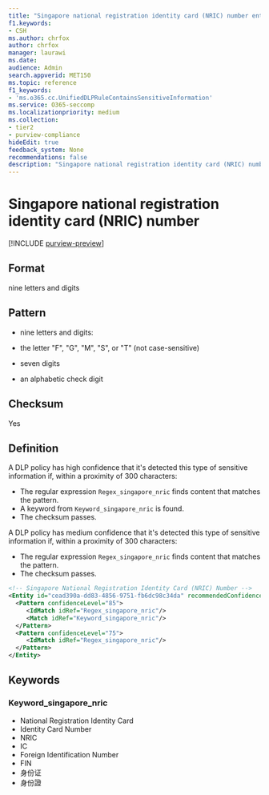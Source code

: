 ```yaml
---
title: "Singapore national registration identity card (NRIC) number entity definition"
f1.keywords:
- CSH
ms.author: chrfox
author: chrfox
manager: laurawi
ms.date:
audience: Admin
search.appverid: MET150
ms.topic: reference
f1_keywords:
- 'ms.o365.cc.UnifiedDLPRuleContainsSensitiveInformation'
ms.service: O365-seccomp
ms.localizationpriority: medium
ms.collection:
- tier2
- purview-compliance
hideEdit: true
feedback_system: None
recommendations: false
description: "Singapore national registration identity card (NRIC) number sensitive information type entity definition."
---
```


# Singapore national registration identity card (NRIC) number

[!INCLUDE [purview-preview](../includes/purview-preview.md)]

## Format

nine letters and digits

## Pattern

- nine letters and digits:

- the letter "F", "G", "M", "S", or "T" (not case-sensitive)
- seven digits
- an alphabetic check digit

## Checksum

Yes

## Definition

A DLP policy has high confidence that it's detected this type of sensitive information if, within a proximity of 300 characters:

- The regular expression `Regex_singapore_nric` finds content that matches the pattern.
- A keyword from `Keyword_singapore_nric` is found.
- The checksum passes.

A DLP policy has medium confidence that it's detected this type of sensitive information if, within a proximity of 300 characters:

- The regular expression `Regex_singapore_nric` finds content that matches the pattern.
- The checksum passes.

```xml
<!-- Singapore National Registration Identity Card (NRIC) Number -->
<Entity id="cead390a-dd83-4856-9751-fb6dc98c34da" recommendedConfidence="75" patternsProximity="300">
  <Pattern confidenceLevel="85">
     <IdMatch idRef="Regex_singapore_nric"/>
     <Match idRef="Keyword_singapore_nric"/>
  </Pattern>
  <Pattern confidenceLevel="75">
     <IdMatch idRef="Regex_singapore_nric"/>
  </Pattern>
</Entity>
```

## Keywords

### Keyword_singapore_nric

- National Registration Identity Card
- Identity Card Number
- NRIC
- IC
- Foreign Identification Number
- FIN
- 身份证
- 身份證
